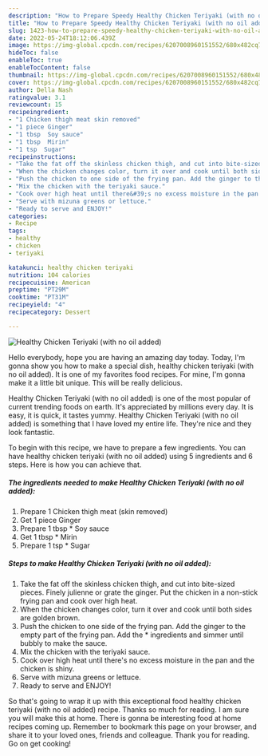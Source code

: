 ```yaml
---
description: "How to Prepare Speedy Healthy Chicken Teriyaki (with no oil added)"
title: "How to Prepare Speedy Healthy Chicken Teriyaki (with no oil added)"
slug: 1423-how-to-prepare-speedy-healthy-chicken-teriyaki-with-no-oil-added
date: 2022-05-24T18:12:06.439Z
image: https://img-global.cpcdn.com/recipes/6207008960151552/680x482cq70/healthy-chicken-teriyaki-with-no-oil-added-recipe-main-photo.jpg
hideToc: false
enableToc: true
enableTocContent: false
thumbnail: https://img-global.cpcdn.com/recipes/6207008960151552/680x482cq70/healthy-chicken-teriyaki-with-no-oil-added-recipe-main-photo.jpg
cover: https://img-global.cpcdn.com/recipes/6207008960151552/680x482cq70/healthy-chicken-teriyaki-with-no-oil-added-recipe-main-photo.jpg
author: Della Nash
ratingvalue: 3.1
reviewcount: 15
recipeingredient:
- "1 Chicken thigh meat skin removed"
- "1 piece Ginger"
- "1 tbsp  Soy sauce"
- "1 tbsp  Mirin"
- "1 tsp  Sugar"
recipeinstructions:
- "Take the fat off the skinless chicken thigh, and cut into bite-sized pieces. Finely julienne or grate the ginger. Put the chicken in a non-stick frying pan and cook over high heat."
- "When the chicken changes color, turn it over and cook until both sides are golden brown."
- "Push the chicken to one side of the frying pan. Add the ginger to the empty part of the frying pan. Add the * ingredients and simmer until bubbly to make the sauce."
- "Mix the chicken with the teriyaki sauce."
- "Cook over high heat until there&#39;s no excess moisture in the pan and the chicken is shiny."
- "Serve with mizuna greens or lettuce."
- "Ready to serve and ENJOY!"
categories:
- Recipe
tags:
- healthy
- chicken
- teriyaki

katakunci: healthy chicken teriyaki 
nutrition: 104 calories
recipecuisine: American
preptime: "PT29M"
cooktime: "PT31M"
recipeyield: "4"
recipecategory: Dessert

---
```



![Healthy Chicken Teriyaki (with no oil added)](https://img-global.cpcdn.com/recipes/6207008960151552/680x482cq70/healthy-chicken-teriyaki-with-no-oil-added-recipe-main-photo.jpg)

Hello everybody, hope you are having an amazing day today. Today, I'm gonna show you how to make a special dish, healthy chicken teriyaki (with no oil added). It is one of my favorites food recipes. For mine, I'm gonna make it a little bit unique. This will be really delicious.



Healthy Chicken Teriyaki (with no oil added) is one of the most popular of current trending foods on earth. It's appreciated by millions every day. It is easy, it is quick, it tastes yummy. Healthy Chicken Teriyaki (with no oil added) is something that I have loved my entire life. They're nice and they look fantastic.


To begin with this recipe, we have to prepare a few ingredients. You can have healthy chicken teriyaki (with no oil added) using 5 ingredients and 6 steps. Here is how you can achieve that.

<!--inarticleads1-->

##### The ingredients needed to make Healthy Chicken Teriyaki (with no oil added):

1. Prepare 1 Chicken thigh meat (skin removed)
1. Get 1 piece Ginger
1. Prepare 1 tbsp * Soy sauce
1. Get 1 tbsp * Mirin
1. Prepare 1 tsp * Sugar




<!--inarticleads2-->

##### Steps to make Healthy Chicken Teriyaki (with no oil added):

1. Take the fat off the skinless chicken thigh, and cut into bite-sized pieces. Finely julienne or grate the ginger. Put the chicken in a non-stick frying pan and cook over high heat.
1. When the chicken changes color, turn it over and cook until both sides are golden brown.
1. Push the chicken to one side of the frying pan. Add the ginger to the empty part of the frying pan. Add the * ingredients and simmer until bubbly to make the sauce.
1. Mix the chicken with the teriyaki sauce.
1. Cook over high heat until there&#39;s no excess moisture in the pan and the chicken is shiny.
1. Serve with mizuna greens or lettuce.
1. Ready to serve and ENJOY!



So that's going to wrap it up with this exceptional food healthy chicken teriyaki (with no oil added) recipe. Thanks so much for reading. I am sure you will make this at home. There is gonna be interesting food at home recipes coming up. Remember to bookmark this page on your browser, and share it to your loved ones, friends and colleague. Thank you for reading. Go on get cooking!
